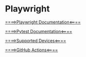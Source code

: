 # Playwright

[====>Playwright Documentation<====](https://playwright.dev/python/docs/input)

[====>Pytest Documentation<====](https://docs.pytest.org/)

[====>Supported Devices<====](https://github.com/microsoft/playwright/blob/main/packages/playwright-core/src/server/deviceDescriptorsSource.json0)

[====>GitHub Actions<====](https://docs.github.com/en/actions/using-workflows/workflow-syntax-for-github-actions#jobsjob_idruns-on)